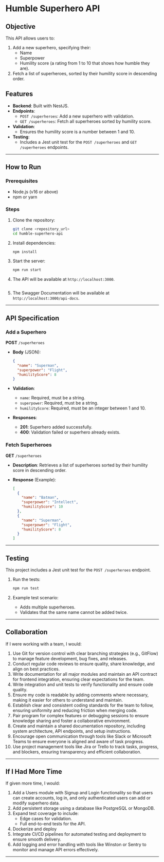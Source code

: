 # Humble Superhero API

## Objective

This API allows users to:

1. Add a new superhero, specifying their:
   - Name
   - Superpower
   - Humility score (a rating from 1 to 10 that shows how humble they are).
2. Fetch a list of superheroes, sorted by their humility score in descending order.

## Features

- **Backend**: Built with NestJS.
- **Endpoints**:
  - `POST /superheroes`: Add a new superhero with validation.
  - `GET /superheroes`: Fetch all superheroes sorted by humility score.
- **Validation**:
  - Ensures the humility score is a number between 1 and 10.
- **Testing**:
  - Includes a Jest unit test for the `POST /superheroes` and `GET /superheroes` endpoints.

---

## How to Run

### Prerequisites

- Node.js (v16 or above)
- npm or yarn

### Steps

1. Clone the repository:
   ```bash
   git clone <repository_url>
   cd humble-superhero-api
   ```
2. Install dependencies:
   ```bash
   npm install
   ```
3. Start the server:
   ```bash
   npm run start
   ```
4. The API will be available at `http://localhost:3000`.
   ```
5. The Swagger Documentation will be available at `http://localhost:3000/api-docs`.

---

## API Specification

### Add a Superhero

**POST** `/superheroes`

- **Body** (JSON):

  ```json
  {
    "name": "Superman",
    "superpower": "Flight",
    "humilityScore": 8
  }
  ```

- **Validation**:

  - `name`: Required, must be a string.
  - `superpower`: Required, must be a string.
  - `humilityScore`: Required, must be an integer between 1 and 10.

- **Responses**:
  - **201**: Superhero added successfully.
  - **400**: Validation failed or superhero already exists.

### Fetch Superheroes

**GET** `/superheroes`

- **Description**: Retrieves a list of superheroes sorted by their humility score in descending order.

- **Response** (Example):
  ```json
  [
    {
      "name": "Batman",
      "superpower": "Intellect",
      "humilityScore": 10
    },
    {
      "name": "Superman",
      "superpower": "Flight",
      "humilityScore": 8
    }
  ]
  ```

---

## Testing

This project includes a Jest unit test for the `POST /superheroes` endpoint.

1. Run the tests:

   ```bash
   npm run test
   ```

2. Example test scenario:
   - Adds multiple superheroes.
   - Validates that the same name cannot be added twice.

---

## Collaboration

If I were working with a team, I would:

1. Use Git for version control with clear branching strategies (e.g., GitFlow) to manage feature development, bug fixes, and releases.
2. Conduct regular code reviews to ensure quality, share knowledge, and align on best practices.
3. Write documentation for all major modules and maintain an API contract for frontend integration, ensuring clear expectations for the team.
4. Write integration and unit tests to verify functionality and ensure code quality.
5. Ensure my code is readable by adding comments where necessary, making it easier for others to understand and maintain.
6. Establish clear and consistent coding standards for the team to follow, ensuring uniformity and reducing friction when merging code.
7. Pair program for complex features or debugging sessions to ensure knowledge sharing and foster a collaborative environment.
8. Create and maintain a shared documentation repository, including system architecture, API endpoints, and setup instructions.
9. Encourage open communication through tools like Slack or Microsoft Teams to ensure everyone is aligned and aware of task progress.
10. Use project management tools like Jira or Trello to track tasks, progress, and blockers, ensuring transparency and efficient collaboration.

---

## If I Had More Time

If given more time, I would:

1. Add a Users module with Signup and Login functionality so that users can create accounts, log in, and only authenticated users can add or modify superhero data.
2. Add persistent storage using a database like PostgreSQL or MongoDB.
3. Expand test coverage to include:
   - Edge cases for validation.
   - Full end-to-end tests for the API.
4. Dockerize and deploy
5. Integrate CI/CD pipelines for automated testing and deployment to ensure smooth delivery.
6. Add logging and error handling with tools like Winston or Sentry to monitor and manage API errors effectively.

---
